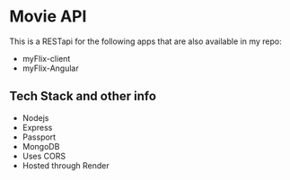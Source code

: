 # Movie API

This is a RESTapi for the following apps that are also available in my repo:

- myFlix-client
- myFlix-Angular

## Tech Stack and other info

- Nodejs
- Express
- Passport
- MongoDB
- Uses CORS
- Hosted through Render

